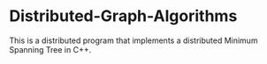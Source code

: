 Distributed-Graph-Algorithms
============================

This is a distributed program that implements a distributed Minimum Spanning Tree in C++.
